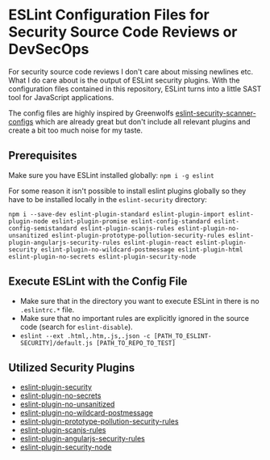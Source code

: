 # ESLint Configuration Files for Security Source Code Reviews or DevSecOps
For security source code reviews I don't care about missing newlines etc. What I do care about is the output of ESLint security plugins. With the configuration files contained in this repository, ESLint turns into a little SAST tool for JavaScript applications.

The config files are highly inspired by Greenwolfs [eslint-security-scanner-configs](https://github.com/Greenwolf/eslint-security-scanner-configs) which are already great but don't include all relevant plugins and create a bit too much noise for my taste.

## Prerequisites
Make sure you have ESLint installed globally: `npm i -g eslint`

For some reason it isn't possible to install eslint plugins globally so they have to be installed locally in the `eslint-security` directory:
```
npm i --save-dev eslint-plugin-standard eslint-plugin-import eslint-plugin-node eslint-plugin-promise eslint-config-standard eslint-config-semistandard eslint-plugin-scanjs-rules eslint-plugin-no-unsanitized eslint-plugin-prototype-pollution-security-rules eslint-plugin-angularjs-security-rules eslint-plugin-react eslint-plugin-security eslint-plugin-no-wildcard-postmessage eslint-plugin-html eslint-plugin-no-secrets eslint-plugin-security-node
```

## Execute ESLint with the Config File
- Make sure that in the directory you want to execute ESLint in there is no `.eslintrc.*` file.
- Make sure that no important rules are explicitly ignored in the source code (search for `eslint-disable`).
- `eslint --ext .html,.htm,.js,.json -c [PATH_TO_ESLINT-SECURITY]/default.js [PATH_TO_REPO_TO_TEST]`

## Utilized Security Plugins
- [eslint-plugin-security](https://github.com/nodesecurity/eslint-plugin-security)
- [eslint-plugin-no-secrets](https://github.com/nickdeis/eslint-plugin-no-secrets)
- [eslint-plugin-no-unsanitized](https://github.com/mozilla/eslint-plugin-no-unsanitized)
- [eslint-plugin-no-wildcard-postmessage](https://github.com/mozfreddyb/eslint-plugin-no-wildcard-postmessage)
- [eslint-plugin-prototype-pollution-security-rules](https://github.com/LewisArdern/eslint-plugin-prototype-pollution-security-rules)
- [eslint-plugin-scanjs-rules](https://github.com/mozfreddyb/eslint-plugin-scanjs-rules)
- [eslint-plugin-angularjs-security-rules](https://github.com/LewisArdern/eslint-plugin-angularjs-security-rules)
- [eslint-plugin-security-node](https://github.com/gkouziik/eslint-plugin-security-node)